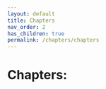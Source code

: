 ```yaml
---
layout: default
title: Chapters
nav_order: 2
has_children: true
permalink: /chapters/chapters
---
```


# Chapters:


<!-- chapter table of contents will be generated here -->
